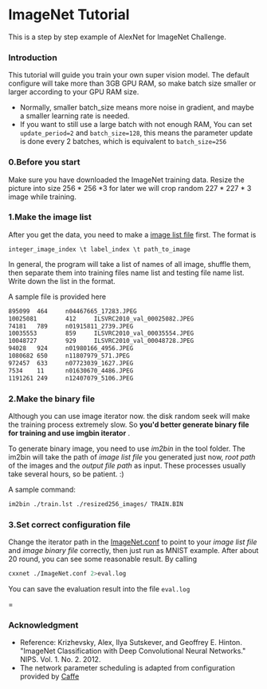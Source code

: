 ImageNet Tutorial
=====

This is a step by step example of AlexNet for ImageNet Challenge.

### Introduction
This tutorial will guide you train your own super vision model. The default configure will take more than 3GB GPU RAM, so make batch size smaller or larger according to your GPU RAM size.

* Normally, smaller batch_size means more noise in gradient, and maybe a smaller learning rate is needed.
* If you want to still use a large batch with not enough RAM, You can set ```update_period=2``` and ```batch_size=128```, this means the parameter update is done every 2 batches, which is equivalent to ```batch_size=256```

### 0.Before you start
Make sure you have downloaded the ImageNet training data. Resize the picture into size 256 * 256 *3 for later we will crop random 227 * 227 * 3 image while training.

### 1.Make the image list
After you get the data, you need to make a [image list file](../../doc/io.md#image-list-file) first.  The format is
```
integer_image_index \t label_index \t path_to_image
```
In general, the program will take a list of names of all image, shuffle them, then separate them into training files name list and testing file name list. Write down the list in the format.

A sample file is provided here
```bash
895099  464     n04467665_17283.JPEG
10025081        412     ILSVRC2010_val_00025082.JPEG
74181   789     n01915811_2739.JPEG
10035553        859     ILSVRC2010_val_00035554.JPEG
10048727        929     ILSVRC2010_val_00048728.JPEG
94028   924     n01980166_4956.JPEG
1080682 650     n11807979_571.JPEG
972457  633     n07723039_1627.JPEG
7534    11      n01630670_4486.JPEG
1191261 249     n12407079_5106.JPEG

```

### 2.Make the binary file
Although you can use image iterator now. the disk random seek will make the training process extremely slow. So **you'd better generate binary file for training and use imgbin iterator** .

To generate binary image, you need to use *im2bin* in the tool folder. The im2bin will take the path of _image list file_ you generated just now, _root path_ of the images and the _output file path_ as input. These processes usually take several hours, so be patient. :)

A sample command:
```bash
im2bin ./train.lst ./resized256_images/ TRAIN.BIN
```
### 3.Set correct configuration file
Change the iterator path in the [ImageNet.conf](ImageNet.conf) to point to your _image list file_ and _image binary file_ correctly, then just run as MNIST example. After about 20 round, you can see some reasonable result.
By calling
```bash
cxxnet ./ImageNet.conf 2>eval.log
```
You can save the evaluation result into the file `eval.log`



=
### Acknowledgment
* Reference: Krizhevsky, Alex, Ilya Sutskever, and Geoffrey E. Hinton. "ImageNet Classification with Deep Convolutional Neural Networks." NIPS. Vol. 1. No. 2. 2012.
* The network parameter scheduling is adapted from configuration provided by [Caffe](http://caffe.berkeleyvision.org/)
